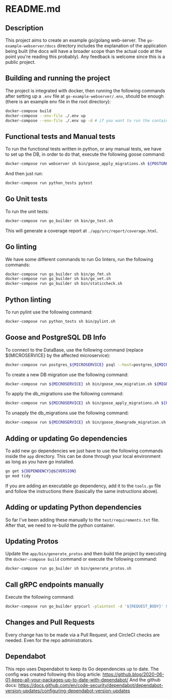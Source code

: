 # README.md

## Description

This project aims to create an example go/golang web-server.
The `go-example-webserver/docs` directory includes the explanation of the application being built (the docs will have a broader scope than the actual code at the point you're reading this probably).
Any feedback is welcome since this is a public project.

## Building and running the project

The project is integrated with docker, then running the following commands after setting up a `.env` file at `go-example-webserver/.env`, should be enough (there is an example env file in the root directory):
```bash
docker-compose build
docker-compose --env-file ./.env up
docker-compose --env-file ./.env up -d # if you want to run the containers in the background
```

## Functional tests and Manual tests

To run the functional tests written in python, or any manual tests, we have to set up the DB, in order to do that, execute the following goose command:
```bash
docker-compose run webserver sh bin/goose_apply_migrations.sh ${POSTGRES_USERNAME} ${POSTGRES_PASSWORD}
```
And then just run:
```bash
docker-compose run python_tests pytest
```

## Go Unit tests

To run the unit tests:
```bash
docker-compose run go_builder sh bin/go_test.sh
```
This will generate a coverage report at `./app/src/report/coverage.html`.

## Go linting

We have some different commands to run Go linters, run the following commands:
```bash
docker-compose run go_builder sh bin/go_fmt.sh
docker-compose run go_builder sh bin/go_vet.sh
docker-compose run go_builder sh bin/staticcheck.sh
```

## Python linting

To run pylint use the following command:
```bash
docker-compose run python_tests sh bin/pylint.sh
```

## Goose and PostgreSQL DB Info

To connect to the DataBase, use the following command (replace ${MICROSERVICE} by the affected microservice):
```bash
docker-compose run postgres_${MICROSERVICE} psql --host=postgres_${MICROSERVICE} --username=${POSTGRES_USERNAME} --dbname=${POSTGRES_DB_NAME}
```

To create a new DB migration use the following command:
```bash
docker-compose run ${MICROSERVICE} sh bin/goose_new_migration.sh ${MIGRATION_NAME}
```

To apply the db_migrations use the following command:
```bash
docker-compose run ${MICROSERVICE} sh bin/goose_apply_migrations.sh ${POSTGRES_CONTAINER} ${POSTGRES_USERNAME} ${POSTGRES_PASSWORD} ${POSTGRES_DB_NAME}
```

To unapply the db_migrations use the following command:
```bash
docker-compose run ${MICROSERVICE} sh bin/goose_downgrade_migration.sh ${POSTGRES_CONTAINER} ${POSTGRES_USERNAME} ${POSTGRES_PASSWORD} ${POSTGRES_DB_NAME}
```

## Adding or updating Go dependencies

To add new go dependencies we just have to use the following commands inside the `app` directory. This can be done through your local environment as long as you have go installed.
```bash
go get ${DEPENDENCY}@${VERSION}
go mod tidy
```

If you are adding an executable go dependency, add it to the `tools.go` file and follow the instructions there (basically the same instructions above).

## Adding or updating Python dependencies

So far I've been adding these manually to the `test/requirements.txt` file. After that, we need to re-build the python container.

## Updating Protos

Update the `app/bin/generate_protos` and then build the project by executing the `docker-compose build` command or execute the following command:
```bash
docker-compose run go_builder sh bin/generate_protos.sh
```

## Call gRPC endpoints manually

Execute the following command:
```bash
docker-compose run go_builder grpcurl -plaintext -d '${REQUEST_BODY}' ${MICROSERVICE}:8080 go_webserver.${MICROSERVICE}.${SERVICE}/${RPC}
```

## Changes and Pull Requests

Every change has to be made via a Pull Request, and CircleCI checks are needed.
Even for the repo administrators.

## Dependabot

This repo uses Dependabot to keep its Go dependencies up to date.
The config was created following this blog article: https://github.blog/2020-06-01-keep-all-your-packages-up-to-date-with-dependabot/
And the github docs: https://docs.github.com/en/code-security/dependabot/dependabot-version-updates/configuring-dependabot-version-updates
